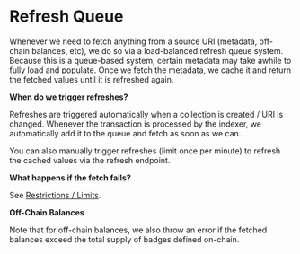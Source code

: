 # Refresh Queue

Whenever we need to fetch anything from a source URI (metadata, off-chain balances, etc), we do so via a load-balanced refresh queue system. Because this is a queue-based system, certain metadata may take awhile to fully load and populate. Once we fetch the metadata, we cache it and return the fetched values until it is refreshed again.

**When do we trigger refreshes?**

Refreshes are triggered automatically when a collection is created / URI is changed. Whenever the transaction is processed by the indexer, we automatically add it to the queue and fetch as soon as we can.

You can also manually trigger refreshes (limit once per minute) to refresh the cached values via the refresh endpoint.

**What happens if the fetch fails?**

See [Restrictions / Limits](../limits-restrictions.md).

**Off-Chain Balances**

Note that for off-chain balances, we also throw an error if the fetched balances exceed the total supply of badges defined on-chain.
